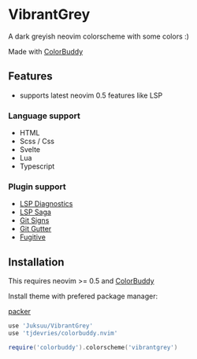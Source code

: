 # VibrantGrey

A dark greyish neovim colorscheme with some colors :)

Made with [ColorBuddy](https://github.com/tjdevries/colorbuddy.nvim)

## Features

 + supports latest neovim 0.5 features like LSP

### Language support

 + HTML
 + Scss / Css
 + Svelte
 + Lua
 + Typescript

### Plugin support

 + [LSP Diagnostics](https://neovim.io/doc/user/lsp.html)
 + [LSP Saga](https://github.com/glepnir/lspsaga.nvim)
 + [Git Signs](https://github.com/lewis6991/gitsigns.nvim)
 + [Git Gutter](https://github.com/airblade/vim-gitgutter)
 + [Fugitive](https://github.com/tpope/vim-fugitive)

## Installation

This requires neovim >= 0.5 and [ColorBuddy](https://github.com/tjdevries/colorbuddy.nvim)


Install theme with prefered package manager:

[packer](https://github.com/wbthomason/packer.nvim)

```lua
use 'Juksuu/VibrantGrey'
use 'tjdevries/colorbuddy.nvim'
```

```lua
require('colorbuddy').colorscheme('vibrantgrey')
```
